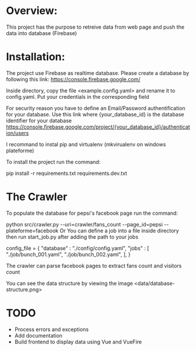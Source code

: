 Overview:
======================================
This project has the purpose to retreive data from web page and push the data into database (Firebase)

Installation:
======================================
The project use Firebase as realtime database. Please create a database by following this link:
https://console.firebase.google.com/

Inside <config> directory, copy the file <example.config.yaml> and rename it to config.yaml. Put your credentials in the corresponding field

For security reason you have to define an Email/Password authentification for your database. Use this link where {your_database_id} is the database identifier for your database
https://console.firebase.google.com/project/{your_database_id}/authentication/users

I recommand to instal pip and virtualenv (mkvirualenv on windows plateforme)

To install the project run the command:

pip install -r requirements.txt requirements.dev.txt

The Crawler
======================================
To populate the database for pepsi's facebook page run the command:

python src/crawler.py --uri=crawler/fans_count --page_id=pepsi --plateforme=facebook
Or
You can define a job into a file inside <job> directory then run start_job.py after adding the path to your jobs

config_file = {
    "database" : "./config/config.yaml",
    "jobs" : [
        "./job/bunch_001.yaml",
        "./job/bunch_002.yaml",
    ],
}

The crawler can parse facebook pages to extract fans count and visitors count

You can see the data structure by viewing the image <data/database-structure.png> 

TODO
======================================
- Process  errors and exceptions
- Add documentation
- Build frontend to display data using Vue and VueFire
